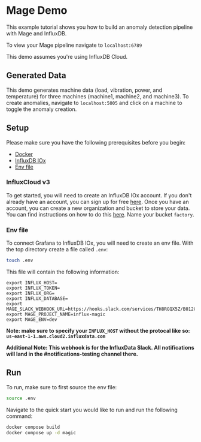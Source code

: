 # Mage Demo

This example tutorial shows you how to build an anomaly detection pipeline with Mage and InfluxDB. 

To view your Mage pipeline navigate to `localhost:6789`

This demo assumes you're using InfluxDB Cloud. 

## Generated Data 
This demo generates machine data (load, vibration, power, and temperature) for three machines (machine1, machine2, and machine3). To create anomalies, navigate to `localhost:5005` and click on a machine to toggle the anomaly creation. 

## Setup
Please make sure you have the following prerequisites before you begin:
- [Docker](https://docs.docker.com/get-docker/)
- [InfluxDB IOx](https://github.com/InfluxCommunity/InfluxDB-IOx-Quick-Starts#influxdb-iox)
- [Env file](https://github.com/InfluxCommunity/InfluxDB-IOx-Quick-Starts#env-file)

### InfluxCloud v3
To get started, you will need to create an InfluxDB IOx account. If you don't already have an account, you can sign up for free [here](https://cloud2.influxdata.com/signup). Once you have an account, you can create a new organization and bucket to store your data. You can find instructions on how to do this [here](https://docs.influxdata.com/influxdb/cloud/organizations/buckets/create-bucket/). Name your bucket `factory`.

### Env file
To connect Grafana to InfluxDB IOx, you will need to create an env file. With the top directory create a file called `.env`:
```bash
touch .env
```
This file will contain the following information:
```
export INFLUX_HOST=
export INFLUX_TOKEN=
export INFLUX_ORG=
export INFLUX_DATABASE= 
export MAGE_SLACK_WEBHOOK_URL=https://hooks.slack.com/services/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 
export MAGE_PROJECT_NAME=influx-magic
export MAGE_ENV=dev
```
**Note: make sure to specify your `INFLUX_HOST` without the protocal like so: `us-east-1-1.aws.cloud2.influxdata.com`**

**Additional Note: This webhook is for the InfluxData Slack. All notifications will land in the #notifications-testing channel there.**

## Run
To run, make sure to first source the env file:
```bash
source .env
```
Navigate to the quick start you would like to run and run the following command:
```bash
docker compose build
docker compose up -d magic
```


